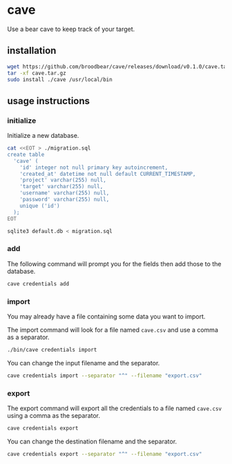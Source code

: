 # cave

Use a bear cave to keep track of your target.

## installation

```bash
wget https://github.com/broodbear/cave/releases/download/v0.1.0/cave.tar.gz
tar -xf cave.tar.gz
sudo install ./cave /usr/local/bin
```

## usage instructions

### initialize

Initialize a new database.

```bash
cat <<EOT > ./migration.sql
create table
  'cave' (
    'id' integer not null primary key autoincrement,
    'created_at' datetime not null default CURRENT_TIMESTAMP,
    'project' varchar(255) null,
    'target' varchar(255) null,
    'username' varchar(255) null,
    'password' varchar(255) null,
    unique ('id')
  );
EOT

sqlite3 default.db < migration.sql
```

### add

The following command will prompt you for the fields then add those to the database.

```bash
cave credentials add
```

### import

You may already have a file containing some data you want to import.

The import command will look for a file named `cave.csv` and use a comma as a
separator.

```bash
./bin/cave credentials import
```

You can change the input filename and the separator.

```bash
cave credentials import --separator "^" --filename "export.csv"
```

### export

The export command will export all the credentials to a file named `cave.csv`
using a comma as the separator.

```bash
cave credentials export
```

You can change the destination filename and the separator.

```bash
cave credentials export --separator "^" --filename "export.csv"
```

